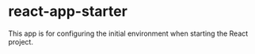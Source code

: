 # react-app-starter
This app is for configuring the initial environment when starting the React project.